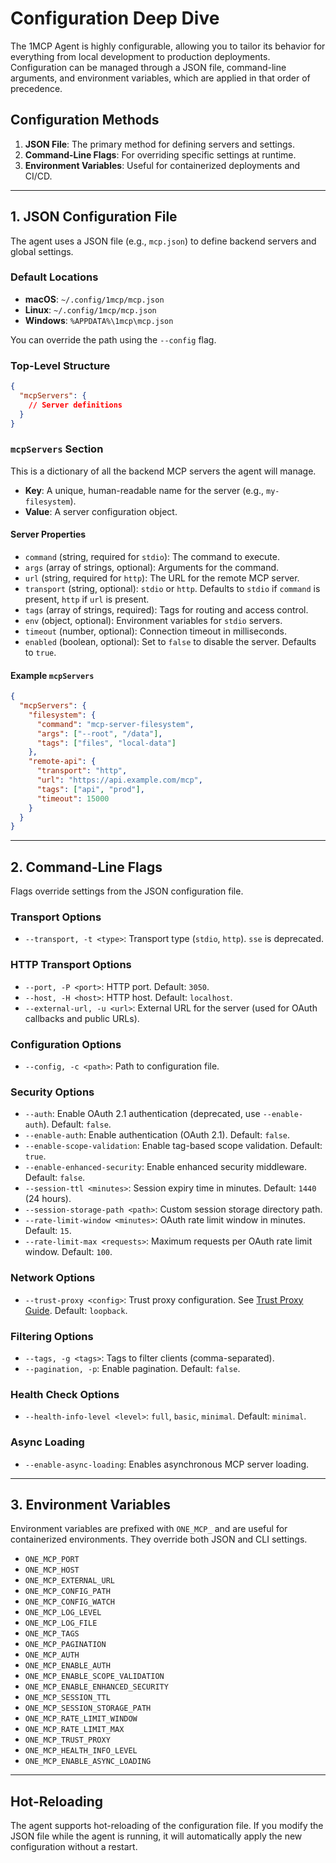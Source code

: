 # Configuration Deep Dive

The 1MCP Agent is highly configurable, allowing you to tailor its behavior for everything from local development to production deployments. Configuration can be managed through a JSON file, command-line arguments, and environment variables, which are applied in that order of precedence.

## Configuration Methods

1.  **JSON File**: The primary method for defining servers and settings.
2.  **Command-Line Flags**: For overriding specific settings at runtime.
3.  **Environment Variables**: Useful for containerized deployments and CI/CD.

---

## 1. JSON Configuration File

The agent uses a JSON file (e.g., `mcp.json`) to define backend servers and global settings.

### Default Locations

- **macOS**: `~/.config/1mcp/mcp.json`
- **Linux**: `~/.config/1mcp/mcp.json`
- **Windows**: `%APPDATA%\1mcp\mcp.json`

You can override the path using the `--config` flag.

### Top-Level Structure

```json
{
  "mcpServers": {
    // Server definitions
  }
}
```

### `mcpServers` Section

This is a dictionary of all the backend MCP servers the agent will manage.

- **Key**: A unique, human-readable name for the server (e.g., `my-filesystem`).
- **Value**: A server configuration object.

#### Server Properties

- `command` (string, required for `stdio`): The command to execute.
- `args` (array of strings, optional): Arguments for the command.
- `url` (string, required for `http`): The URL for the remote MCP server.
- `transport` (string, optional): `stdio` or `http`. Defaults to `stdio` if `command` is present, `http` if `url` is present.
- `tags` (array of strings, required): Tags for routing and access control.
- `env` (object, optional): Environment variables for `stdio` servers.
- `timeout` (number, optional): Connection timeout in milliseconds.
- `enabled` (boolean, optional): Set to `false` to disable the server. Defaults to `true`.

#### Example `mcpServers`

```json
{
  "mcpServers": {
    "filesystem": {
      "command": "mcp-server-filesystem",
      "args": ["--root", "/data"],
      "tags": ["files", "local-data"]
    },
    "remote-api": {
      "transport": "http",
      "url": "https://api.example.com/mcp",
      "tags": ["api", "prod"],
      "timeout": 15000
    }
  }
}
```

---

## 2. Command-Line Flags

Flags override settings from the JSON configuration file.

### Transport Options

- `--transport, -t <type>`: Transport type (`stdio`, `http`). `sse` is deprecated.

### HTTP Transport Options

- `--port, -P <port>`: HTTP port. Default: `3050`.
- `--host, -H <host>`: HTTP host. Default: `localhost`.
- `--external-url, -u <url>`: External URL for the server (used for OAuth callbacks and public URLs).

### Configuration Options

- `--config, -c <path>`: Path to configuration file.

### Security Options

- `--auth`: Enable OAuth 2.1 authentication (deprecated, use `--enable-auth`). Default: `false`.
- `--enable-auth`: Enable authentication (OAuth 2.1). Default: `false`.
- `--enable-scope-validation`: Enable tag-based scope validation. Default: `true`.
- `--enable-enhanced-security`: Enable enhanced security middleware. Default: `false`.
- `--session-ttl <minutes>`: Session expiry time in minutes. Default: `1440` (24 hours).
- `--session-storage-path <path>`: Custom session storage directory path.
- `--rate-limit-window <minutes>`: OAuth rate limit window in minutes. Default: `15`.
- `--rate-limit-max <requests>`: Maximum requests per OAuth rate limit window. Default: `100`.

### Network Options

- `--trust-proxy <config>`: Trust proxy configuration. See [Trust Proxy Guide](/reference/trust-proxy). Default: `loopback`.

### Filtering Options

- `--tags, -g <tags>`: Tags to filter clients (comma-separated).
- `--pagination, -p`: Enable pagination. Default: `false`.

### Health Check Options

- `--health-info-level <level>`: `full`, `basic`, `minimal`. Default: `minimal`.

### Async Loading

- `--enable-async-loading`: Enables asynchronous MCP server loading.

---

## 3. Environment Variables

Environment variables are prefixed with `ONE_MCP_` and are useful for containerized environments. They override both JSON and CLI settings.

- `ONE_MCP_PORT`
- `ONE_MCP_HOST`
- `ONE_MCP_EXTERNAL_URL`
- `ONE_MCP_CONFIG_PATH`
- `ONE_MCP_CONFIG_WATCH`
- `ONE_MCP_LOG_LEVEL`
- `ONE_MCP_LOG_FILE`
- `ONE_MCP_TAGS`
- `ONE_MCP_PAGINATION`
- `ONE_MCP_AUTH`
- `ONE_MCP_ENABLE_AUTH`
- `ONE_MCP_ENABLE_SCOPE_VALIDATION`
- `ONE_MCP_ENABLE_ENHANCED_SECURITY`
- `ONE_MCP_SESSION_TTL`
- `ONE_MCP_SESSION_STORAGE_PATH`
- `ONE_MCP_RATE_LIMIT_WINDOW`
- `ONE_MCP_RATE_LIMIT_MAX`
- `ONE_MCP_TRUST_PROXY`
- `ONE_MCP_HEALTH_INFO_LEVEL`
- `ONE_MCP_ENABLE_ASYNC_LOADING`

---

## Hot-Reloading

The agent supports hot-reloading of the configuration file. If you modify the JSON file while the agent is running, it will automatically apply the new configuration without a restart.
